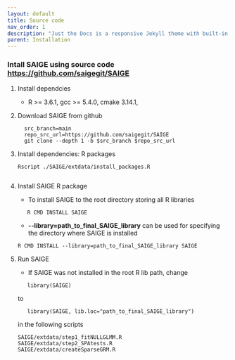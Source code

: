```yaml
---
layout: default
title: Source code
nav_order: 1
description: "Just the Docs is a responsive Jekyll theme with built-in search that is easily customizable and hosted on GitHub Pages."
parent: Installation
---
```


### Intall SAIGE using source code https://github.com/saigegit/SAIGE

1. Install dependcies 

     * R >= 3.6.1, gcc >= 5.4.0, cmake 3.14.1,
    
2. Download SAIGE from github

     ```
       src_branch=main
       repo_src_url=https://github.com/saigegit/SAIGE
       git clone --depth 1 -b $src_branch $repo_src_url	
     ```

3. Install dependencies: R packages

     ```
	Rscript ./SAIGE/extdata/install_packages.R
        
     ```

4. Install SAIGE R package

     * To install SAIGE to the root directory storing all R libraries
     ```
        R CMD INSTALL SAIGE
     ```

     * **--library=path_to_final_SAIGE_library** can be used for specifying the directory where SAIGE is installed 
     ```
	R CMD INSTALL --library=path_to_final_SAIGE_library SAIGE
     ```

5. Run SAIGE
     * If SAIGE was not installed in the root R lib path, change 

     ```
        library(SAIGE)
     ```
     to      
     ```
        library(SAIGE, lib.loc="path_to_final_SAIGE_library")
     ```

     in the following scripts

    ```
    SAIGE/extdata/step1_fitNULLGLMM.R
    SAIGE/extdata/step2_SPAtests.R
    SAIGE/extdata/createSparseGRM.R
    ```





